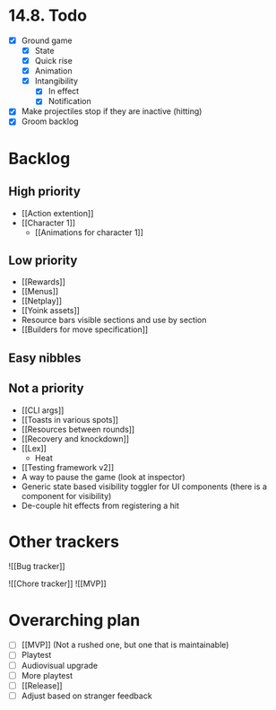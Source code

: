 # 14.8. Todo
- [x] Ground game
	- [x] State
	- [x] Quick rise
	- [x] Animation
	- [x] Intangibility
		- [x] In effect
		- [x] Notification
- [x] Make projectiles stop if they are inactive (hitting)
- [x] Groom backlog

# Backlog
## High priority
- [[Action extention]]
- [[Character 1]]
	- [[Animations for character 1]]

## Low priority
- [[Rewards]]
- [[Menus]]
- [[Netplay]]
- [[Yoink assets]]
- Resource bars visible sections and use by section
- [[Builders for move specification]]

## Easy nibbles

## Not a priority
- [[CLI args]]
- [[Toasts in various spots]]
- [[Resources between rounds]]
- [[Recovery and knockdown]]
- [[Lex]]
	- Heat
- [[Testing framework v2]]
- A way to pause the game (look at inspector)
- Generic state based visibility toggler for UI components (there is a component for visibility)
- De-couple hit effects from registering a hit

# Other trackers
![[Bug tracker]]

![[Chore tracker]]
![[MVP]]

# Overarching plan
- [ ] [[MVP]] (Not a rushed one, but one that is maintainable)
- [ ] Playtest
- [ ] Audiovisual upgrade
- [ ] More playtest
- [ ] [[Release]]
- [ ] Adjust based on stranger feedback
